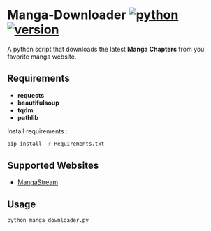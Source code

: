 # Manga-Downloader [![python](https://img.shields.io/badge/Python-2.7-green.svg?style=style=flat-square)](https://www.python.org/downloads/)  [![version](https://img.shields.io/badge/Version-Beta-blue.svg?style=style=flat-square)](https://twitter.com/nas_bench)

A python script that downloads the latest **Manga Chapters** from you favorite manga website.

## Requirements

* **requests**
* **beautifulsoup**
* **tqdm**
* **pathlib**

Install requirements :

```bash
pip install -r Requirements.txt
```

## Supported Websites

* [MangaStream](https://readms.net/)

## Usage

```bash
python manga_downloader.py
```
